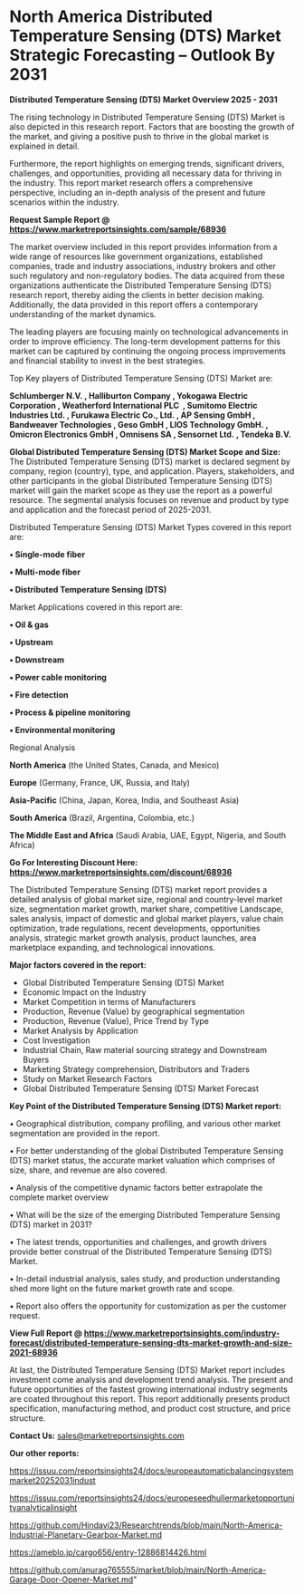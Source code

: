# North America Distributed Temperature Sensing (DTS) Market Strategic Forecasting – Outlook By 2031

<Strong> Distributed Temperature Sensing (DTS) Market Overview 2025 - 2031</strong>

The rising technology in Distributed Temperature Sensing (DTS) Market is also depicted in this research report. Factors that are boosting the growth of the market, and giving a positive push to thrive in the global market is explained in detail.

Furthermore, the report highlights on emerging trends, significant drivers, challenges, and opportunities, providing all necessary data for thriving in the industry. This report market research offers a comprehensive perspective, including an in-depth analysis of the present and future scenarios within the industry.

<strong>Request Sample Report @ <a href=https://www.marketreportsinsights.com/sample/68936>https://www.marketreportsinsights.com/sample/68936</a></strong>

The market overview included in this report provides information from a wide range of resources like government organizations, established companies, trade and industry associations, industry brokers and other such regulatory and non-regulatory bodies. The data acquired from these organizations authenticate the Distributed Temperature Sensing (DTS) research report, thereby aiding the clients in better decision making. Additionally, the data provided in this report offers a contemporary understanding of the market dynamics.

The leading players are focusing mainly on technological advancements in order to improve efficiency. The long-term development patterns for this market can be captured by continuing the ongoing process improvements and financial stability to invest in the best strategies.

Top Key players of Distributed Temperature Sensing (DTS) Market are:

<strong>Schlumberger N.V. , Halliburton Company , Yokogawa Electric Corporation , Weatherford International PLC  , Sumitomo Electric Industries Ltd. , Furukawa Electric Co., Ltd. , AP Sensing GmbH , Bandweaver Technologies , Geso GmbH , LIOS Technology GmbH. , Omicron Electronics GmbH , Omnisens SA , Sensornet Ltd. , Tendeka B.V.</strong>

<strong><b>Global Distributed Temperature Sensing (DTS) Market Scope and Size:</b></strong>
The Distributed Temperature Sensing (DTS) market is declared segment by company, region (country), type, and application. Players, stakeholders, and other participants in the global Distributed Temperature Sensing (DTS) market will gain the market scope as they use the report as a powerful resource. The segmental analysis focuses on revenue and product by type and application and the forecast period of 2025-2031.

Distributed Temperature Sensing (DTS) Market Types covered in this report are:

<strong>• Single-mode fiber

• Multi-mode fiber

• Distributed Temperature Sensing (DTS)</strong>

Market Applications covered in this report are:

<strong>• Oil & gas

• Upstream

• Downstream

• Power cable monitoring

• Fire detection

• Process & pipeline monitoring

• Environmental monitoring</strong> 

Regional Analysis

<strong>North America</strong> (the United States, Canada, and Mexico)

<strong>Europe</strong> (Germany, France, UK, Russia, and Italy)

<strong>Asia-Pacific</strong> (China, Japan, Korea, India, and Southeast Asia)

<strong>South America</strong> (Brazil, Argentina, Colombia, etc.)

<strong>The Middle East and Africa</strong> (Saudi Arabia, UAE, Egypt, Nigeria, and South Africa)

<strong>Go For Interesting Discount Here: <a href=https://www.marketreportsinsights.com/discount/68936>https://www.marketreportsinsights.com/discount/68936</a></strong>

The Distributed Temperature Sensing (DTS) market report provides a detailed analysis of global market size, regional and country-level market size, segmentation market growth, market share, competitive Landscape, sales analysis, impact of domestic and global market players, value chain optimization, trade regulations, recent developments, opportunities analysis, strategic market growth analysis, product launches, area marketplace expanding, and technological innovations.

<strong><b>Major factors covered in the report:</b></strong>
<ul>
  <li>Global Distributed Temperature Sensing (DTS) Market </li>
  <li>Economic Impact on the Industry</li>
  <li>Market Competition in terms of Manufacturers</li>
  <li>Production, Revenue (Value) by geographical segmentation</li>
  <li>Production, Revenue (Value), Price Trend by Type</li>
  <li>Market Analysis by Application</li>
  <li>Cost Investigation</li>
  <li>Industrial Chain, Raw material sourcing strategy and Downstream Buyers</li>
  <li>Marketing Strategy comprehension, Distributors and Traders</li>
  <li>Study on Market Research Factors</li>
  <li>Global Distributed Temperature Sensing (DTS) Market Forecast</li>
</ul>

<strong><b>Key Point of the Distributed Temperature Sensing (DTS) Market report:</b></strong>

• Geographical distribution, company profiling, and various other market segmentation are provided in the report.

• For better understanding of the global Distributed Temperature Sensing (DTS) market status, the accurate market valuation which comprises of size, share, and revenue are also covered.

• Analysis of the competitive dynamic factors better extrapolate the complete market overview

• What will be the size of the emerging Distributed Temperature Sensing (DTS) market in 2031?

• The latest trends, opportunities and challenges, and growth drivers provide better construal of the Distributed Temperature Sensing (DTS) Market.

• In-detail industrial analysis, sales study, and production understanding shed more light on the future market growth rate and scope.

• Report also offers the opportunity for customization as per the customer request.

<strong><b>View Full Report @ <a href=https://www.marketreportsinsights.com/industry-forecast/distributed-temperature-sensing-dts-market-growth-and-size-2021-68936>https://www.marketreportsinsights.com/industry-forecast/distributed-temperature-sensing-dts-market-growth-and-size-2021-68936</a></b></strong>


At last, the Distributed Temperature Sensing (DTS) Market report includes investment come analysis and development trend analysis. The present and future opportunities of the fastest growing international industry segments are coated throughout this report. This report additionally presents product specification, manufacturing method, and product cost structure, and price structure.

<strong>Contact Us:</strong>
sales@marketreportsinsights.com

<strong>Our other reports:</strong>

<a href=https://issuu.com/reportsinsights24/docs/europeautomaticbalancingsystemmarket20252031indust>https://issuu.com/reportsinsights24/docs/europeautomaticbalancingsystemmarket20252031indust</a>

<a href=https://issuu.com/reportsinsights24/docs/europeseedhullermarketopportunityanalyticalinsight>https://issuu.com/reportsinsights24/docs/europeseedhullermarketopportunityanalyticalinsight</a>

<a href=https://github.com/Hindavi23/Researchtrends/blob/main/North-America-Industrial-Planetary-Gearbox-Market.md>https://github.com/Hindavi23/Researchtrends/blob/main/North-America-Industrial-Planetary-Gearbox-Market.md</a>

<a href=https://ameblo.jp/cargo656/entry-12886814426.html>https://ameblo.jp/cargo656/entry-12886814426.html</a>

<a href=https://github.com/anurag765555/market/blob/main/North-America-Garage-Door-Opener-Market.md>https://github.com/anurag765555/market/blob/main/North-America-Garage-Door-Opener-Market.md</a>"
